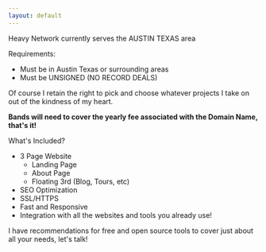 ```yaml
---
layout: default
---
```


Heavy Network currently serves the AUSTIN TEXAS area

Requirements:
- Must be in Austin Texas or surrounding areas
- Must be UNSIGNED (NO RECORD DEALS)

Of course I retain the right to pick and choose whatever projects I take on out of the kindness of my heart.

**Bands will need to cover the yearly fee associated with the Domain Name, that's it!**

What's Included?

- 3 Page Website
	- Landing Page
	- About Page
	- Floating 3rd (Blog, Tours, etc)
- SEO Optimization
- SSL/HTTPS
- Fast and Responsive
- Integration with all the websites and tools you already use!

I have recommendations for free and open source tools to cover just about all your needs, let's talk!